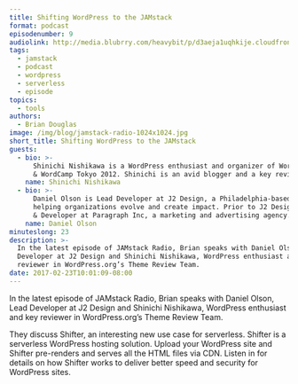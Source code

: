 ```yaml
---
title: Shifting WordPress to the JAMstack
format: podcast
episodenumber: 9
audiolink: http://media.blubrry.com/heavybit/p/d3aeja1uqhkije.cloudfront.net/podcasts/jamstack-radio/20161213-jamstack-radio-009.mp3
tags:
  - jamstack
  - podcast
  - wordpress
  - serverless
  - episode
topics:
  - tools
authors:
  - Brian Douglas
image: /img/blog/jamstack-radio-1024x1024.jpg
short_title: Shifting WordPress to the JAMstack
guests:
  - bio: >-
      Shinichi Nishikawa is a WordPress enthusiast and organizer of WordPress Bangkok Meetup group
      & WordCamp Tokyo 2012. Shinichi is an avid blogger and a key reviewer in WordPress.org’s Theme Review Team.
    name: Shinichi Nishikawa
  - bio: >-
      Daniel Olson is Lead Developer at J2 Design, a Philadelphia-based team of strategists &  designers
      helping organizations evolve and create impact. Prior to J2 Design, he worked as Designer
      & Developer at Paragraph Inc, a marketing and advertising agency.
    name: Daniel Olson
minuteslong: 23
description: >-
  In the latest episode of JAMstack Radio, Brian speaks with Daniel Olson, Lead
  Developer at J2 Design and Shinichi Nishikawa, WordPress enthusiast and key
  reviewer in WordPress.org’s Theme Review Team.
date: 2017-02-23T10:01:09-08:00
---
```


In the latest episode of JAMstack Radio, Brian speaks with Daniel Olson, Lead Developer at J2 Design and Shinichi Nishikawa, WordPress enthusiast and key reviewer in WordPress.org’s Theme Review Team.

They discuss Shifter, an interesting new use case for serverless. Shifter is a serverless WordPress hosting solution. Upload your WordPress site and Shifter pre-renders and serves all the HTML files via CDN. Listen in for details on how Shifter works to deliver better speed and security for WordPress sites.
